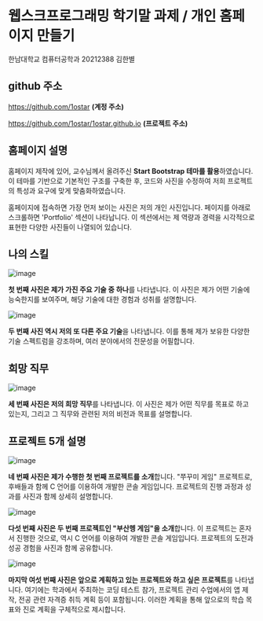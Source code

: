 # 웹스크프로그래밍 학기말 과제 / 개인 홈페이지 만들기

한남대학교 컴퓨터공학과 20212388 김한별


## github 주소
https://github.com/1ostar **(계정 주소)**

https://github.com/1ostar/1ostar.github.io **(프로젝트 주소)**

## 홈페이지 설명

홈페이지 제작에 있어, 교수님께서 올려주신 **Start Bootstrap 테마를 활용**하였습니다. 이 테마를 기반으로 기본적인 구조를 구축한 후, 코드와 사진을 수정하여 저희 프로젝트의 특성과 요구에 맞게 맞춤화하였습니다.

홈페이지에 접속하면 가장 먼저 보이는 사진은 저의 개인 사진입니다. 페이지를 아래로 스크롤하면 'Portfolio' 섹션이 나타납니다. 이 섹션에서는 제 역량과 경력을 시각적으로 표현한 다양한 사진들이 나열되어 있습니다.

## 나의 스킬

![image](https://github.com/1ostar/1ostar.github.io/assets/127176821/12248133-5f63-4919-be5c-70a970b3a182)

**첫 번째 사진은 제가 가진 주요 기술 중 하나**를 나타냅니다. 이 사진은 제가 어떤 기술에 능숙한지를 보여주며, 해당 기술에 대한 경험과 성취를 설명합니다.

![image](https://github.com/1ostar/1ostar.github.io/assets/127176821/865ad163-503f-4aa9-b3b2-f9088e7d2f00)

**두 번째 사진 역시 저의 또 다른 주요 기술**을 나타냅니다. 이를 통해 제가 보유한 다양한 기술 스펙트럼을 강조하며, 여러 분야에서의 전문성을 어필합니다.


## 희망 직무

![image](https://github.com/1ostar/1ostar.github.io/assets/127176821/332fac63-f426-435e-bbf1-3b60cd00d1fc)

**세 번째 사진은 저의 희망 직무**를 나타냅니다. 이 사진은 제가 어떤 직무를 목표로 하고 있는지, 그리고 그 직무와 관련된 저의 비전과 목표를 설명합니다.


## 프로젝트 5개 설명

![image](https://github.com/1ostar/1ostar.github.io/assets/127176821/be24c0f1-5540-41a5-ae10-939bb4a1ed38)

**네 번째 사진은 제가 수행한 첫 번째 프로젝트를 소개**합니다. "쭈꾸미 게임" 프로젝트로, 후배들과 함께 C 언어를 이용하여 개발한 콘솔 게임입니다. 프로젝트의 진행 과정과 성과를 사진과 함께 상세히 설명합니다.

![image](https://github.com/1ostar/1ostar.github.io/assets/127176821/7ec71854-e91f-4688-8f77-c3a5c4866202)

**다섯 번째 사진은 두 번째 프로젝트인 "부산헹 게임"을 소개**합니다. 이 프로젝트는 혼자서 진행한 것으로, 역시 C 언어를 이용하여 개발한 콘솔 게임입니다. 프로젝트의 도전과 성공 경험을 사진과 함께 공유합니다.

![image](https://github.com/1ostar/1ostar.github.io/assets/127176821/daccbefe-b45a-4475-9493-282c6021741c)

**마지막 여섯 번째 사진은 앞으로 계획하고 있는 프로젝트와 하고 싶은 프로젝트**를 나타냅니다. 여기에는 학과에서 주최하는 코딩 테스트 참가, 프로젝트 관리 수업에서의 앱 제작, 전공 관련 자격증 취득 계획 등이 포함됩니다. 이러한 계획을 통해 앞으로의 학습 목표와 진로 계획을 구체적으로 제시합니다.
